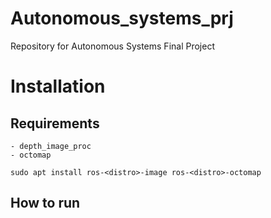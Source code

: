 # Autonomous_systems_prj
Repository for Autonomous Systems Final Project

# Installation

## Requirements

    - depth_image_proc 
    - octomap

`sudo apt install ros-<distro>-image ros-<distro>-octomap`

## How to run